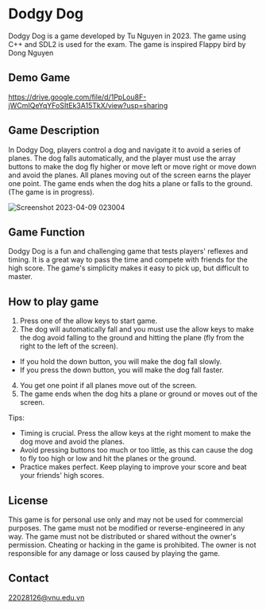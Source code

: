 # Dodgy Dog
Dodgy Dog is a game developed by Tu Nguyen in 2023. The game using C++ and SDL2 is used for the exam. The game is inspired Flappy bird by Dong Nguyen
## Demo Game
https://drive.google.com/file/d/1PpLou8F-jWCmIQeYqYFoSItEk3A15TkX/view?usp=sharing
## Game Description
In Dodgy Dog, players control a dog and navigate it to avoid a series of planes. The dog falls automatically, and the player must use the array buttons to make the dog fly higher or move left or move right or move down and avoid the planes. All planes moving out of the screen earns the player one point. The game ends when the dog hits a plane or falls to the ground. (The game is in progress).


![Screenshot 2023-04-09 023004](https://user-images.githubusercontent.com/125453238/230739892-f101390f-22a5-4f4b-a05a-efa16a80b289.png)
## Game Function
Dodgy Dog is a fun and challenging game that tests players' reflexes and timing. It is a great way to pass the time and compete with friends for the high score. The game's simplicity makes it easy to pick up, but difficult to master.
## How to play game
1. Press one of the allow keys to start game.
2. The dog will automatically fall and you must use the allow keys to make the dog avoid falling to the ground and hitting the plane (fly from the right to the left of the screen). 
- If you hold the down button, you will make the dog fall slowly.
- If you press the down button, you will make the dog fall faster.
4. You get one point if all planes move out of the screen.
5. The game ends when the dog hits a plane or ground or moves out of the screen.  

Tips:
- Timing is crucial. Press the allow keys at the right moment to make the dog move and avoid the planes.
- Avoid pressing buttons too much or too little, as this can cause the dog to fly too high or low and hit the planes or the ground.
- Practice makes perfect. Keep playing to improve your score and beat your friends' high scores.
## License
This game is for personal use only and may not be used for commercial purposes. The game must not be modified or reverse-engineered in any way. The game must not be distributed or shared without the owner's permission. Cheating or hacking in the game is prohibited. The owner is not responsible for any damage or loss caused by playing the game.
## Contact
22028126@vnu.edu.vn

